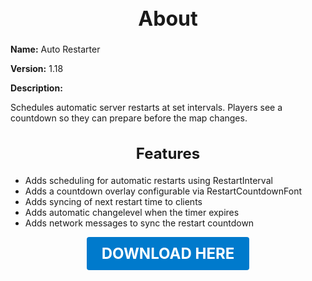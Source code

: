 <h1 style="text-align:center; font-size:2rem; font-weight:bold;">About</h1>

**Name:**
Auto Restarter

**Version:**
1.18

**Description:**

Schedules automatic server restarts at set intervals. Players see a countdown so they can prepare before the map changes.

<h2 style="text-align:center; font-size:1.5rem; font-weight:bold;">Features</h2>

- Adds scheduling for automatic restarts using RestartInterval
- Adds a countdown overlay configurable via RestartCountdownFont
- Adds syncing of next restart time to clients
- Adds automatic changelevel when the timer expires
- Adds network messages to sync the restart countdown





<p align="center"><a href="https://github.com/LiliaFramework/Modules/raw/refs/heads/gh-pages/autorestarter.zip" style="display:inline-block;padding:12px 24px;font-size:1.5rem;font-weight:bold;text-decoration:none;color:#fff;background-color:var(--md-primary-fg-color,#007acc);border-radius:4px;">DOWNLOAD HERE</a></p>